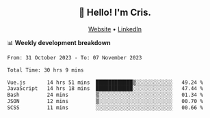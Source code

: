 
<h2 align="center">👋 Hello! I'm Cris.</h2>
<p align="center">
  <a href="https://www.criscunas.dev">Website</a> •
  <a href="https://www.linkedin.com/in/cristophercunas/">LinkedIn</a> 
</p>


📊 **Weekly development breakdown**
<!--START_SECTION:waka-->

```txt
From: 31 October 2023 - To: 07 November 2023

Total Time: 30 hrs 9 mins

Vue.js       14 hrs 51 mins  ████████████▒░░░░░░░░░░░░   49.24 %
JavaScript   14 hrs 18 mins  ████████████░░░░░░░░░░░░░   47.44 %
Bash         24 mins         ▒░░░░░░░░░░░░░░░░░░░░░░░░   01.34 %
JSON         12 mins         ▒░░░░░░░░░░░░░░░░░░░░░░░░   00.70 %
SCSS         11 mins         ░░░░░░░░░░░░░░░░░░░░░░░░░   00.66 %
```

<!--END_SECTION:waka-->
